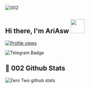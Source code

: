 ![002](https://telegra.ph/file/8a872ae69c56ad94a2b14.png)

## Hi there, I'm AriAsw <img src="https://raw.githubusercontent.com/MartinHeinz/MartinHeinz/master/wave.gif" width="45px">
[![Profile views](https://gpvc.arturio.dev/Zer0-Tw0)](https://github.com/Zer0-Tw0)                                                                                                                  

![Telegram Badge](https://img.shields.io/badge/-RikonAsw-1ca0f1?style=flat-square&logo=telegram&logoColor=white&link=https://t.me/RikonAsw)

## 🎯 **002 Github Stats**
![Zero Two github stats](https://github-readme-stats.vercel.app/api?username=Zer0-Tw0&show_icons=true&include_all_commits=true&theme=tokyonight)

